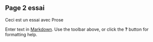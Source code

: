 ## Page 2 essai
Ceci est un essai avec Prose

Enter text in [Markdown](http://daringfireball.net/projects/markdown/). Use the toolbar above, or click the **?** button for formatting help.
